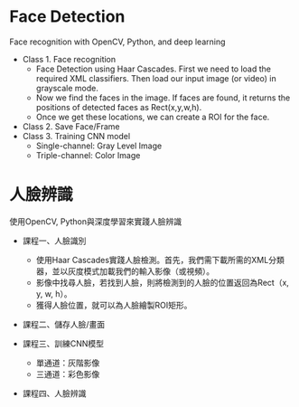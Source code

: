 # Face Detection
 Face recognition with OpenCV, Python, and deep learning
 
* Class 1. Face recognition
    * Face Detection using Haar Cascades. First we need to load the required XML classifiers. Then load our input image (or video) in grayscale mode.
    * Now we find the faces in the image. If faces are found, it returns the positions of detected faces as Rect(x,y,w,h). 
    * Once we get these locations, we can create a ROI for the face.
* Class 2. Save Face/Frame
* Class 3. Training CNN model
    * Single-channel: Gray Level Image
    * Triple-channel: Color Image

# 人臉辨識
使用OpenCV, Python與深度學習來實踐人臉辨識

* 課程一、人臉識別
    * 使用Haar Cascades實踐人臉檢測。首先，我們需下載所需的XML分類器，並以灰度模式加載我們的輸入影像（或視頻）。
    * 影像中找尋人臉，若找到人臉，則將檢測到的人臉的位置返回為Rect（x, y, w, h）。
    * 獲得人臉位置，就可以為人臉繪製ROI矩形。

* 課程二、儲存人臉/畫面

* 課程三、訓練CNN模型
    * 單通道：灰階影像
    * 三通道：彩色影像

* 課程四、人臉辨識
